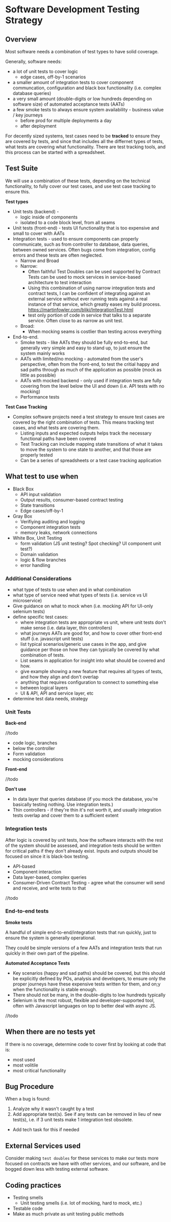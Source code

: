 # Software Development Testing Strategy

## Overview

Most software needs a combination of test types to have solid coverage.

Generally, software needs:
  - a lot of unit tests to cover logic
    - edge cases, off-by-1 scenarios
  - a smaller amount of integration tests to cover component communcation, configuration and black box functionality (i.e. complex database queries)
  - a very small amount (double-digits or low hundreds depending on software size) of automated acceptance tests (AATs)
  - a few smoke tests to always ensure system availability - business value / key journeys
    - before prod for multiple deployments a day
    - after deployment
  
For decently sized systems, test cases need to be **tracked** to ensure they are covered by tests, and since that includes all the differnet types of tests, what tests are covering what functionality. There are test tracking tools, and this process can be started with a spreadsheet.

## Test Suite

We will use a combination of these tests, depending on the technical functionality, to fully cover our test cases, and use test case tracking to ensure this.

**Test types**

* Unit tests (backend) - 
  - logic inside of components
  - isolated to a code block level, from all seams
* Unit tests (front-end) - tests UI functionality that is too expensive and small to cover with AATs
* Integration tests - used to ensure components can properly communicate, such as from controller to database, data queries, between owned services. Often bugs come from integration, config errors and these tests are often neglected.
  - Narrow and Broad
  - Narrow:
    - Often faithful Test Doubles can be used supported by Contract Tests can be used to mock services in service-based architecture to test interaction
    - Using this combination of using narrow integration tests and contract tests, I can be confident of integrating against an external service without ever running tests against a real instance of that service, which greatly eases my build process. https://martinfowler.com/bliki/IntegrationTest.html
    - test only portion of code in service that talks to a separate service. Often close to as narrow as unit test.
  - Broad:
    - When mocking seams is costlier than testing across everything
* End-to-end. 
  * Smoke tests - like AATs they should be fully end-to-end, but generally very simple and easy to stand up, to just ensure the system mainly works
  * AATs with limited/no mocking - automated from the user's perspective, often from the front-end, to test the critial happy and sad paths through as much of the application as possible (mock as little as possible)
  * AATs with mocked backend - only used if integration tests are fully covering from the level below the UI and down (i.e. API tests with no mocking)
  * Performance tests

**Test Case Tracking**

* Complex software projects need a test strategy to ensure test cases are covered by the right combination of tests. This means tracking test cases, and what tests are covering them.
  - Listing inputs and expected outputs helps track the necessary functional paths have been covered
  - Test Tracking can include mapping state transitions of what it takes to move the system to one state to another, and that those are properly tested
  - Can be a series of spreadsheets or a test case tracking application

## What test to use when

  - Black Box
    - API input validation
    - Output results, consumer-based contract testing
    - State transitions
    - Edge cases/off-by-1
  - Gray Box
    - Verifiying auditing and logging
    - Component integration tests
    - memory leaks, network connections
  - White Box, Unit Testing
    - form validation (JS unit testing? Spot checking? UI component unit test?)
    - Domain validation
    - logic & flow branches
    - error handling

### Additional Considerations

- what type of tests to use when and in what combination
- what type of service need what types of tests (i.e. service vs UI microservice)
- Give guidance on what to mock when (i.e. mocking API for UI-only selenium tests)
- define specific test cases:
  - where integration tests are appropriate vs unit, where unit tests don't make sense (i.e. data layer, thin controllers)
  - what journeys AATs are good for, and how to cover other front-end stuff (i.e. javascript unit tests)
  - list typical scenarios/generic use cases in the app, and give guidance per those on how they can typically be covered by what combination of tests. 
  - List seams in application for insight into what should be covered and how.
  - give example showing a new feature that requires all types of tests, and how they align and don't overlap
  - anything that requires configuration to connect to something else
  - between logical layers
  - UI & API, API and service layer, etc
- determine test data needs, strategy

### Unit Tests

**Back-end**

//todo
- code logic, branches
- below the controller
- Form validation
- mocking considerations

**Front-end** 

//todo

**Don't use**

- In data layer that queries database (if you mock the database, you're basically testing nothing. Use integration tests.)
- Thin controllers - if they're thin it's not worth it, and usually integration tests overlap and cover them to a sufficient extent

### Integration tests

After logic is covered by unit tests, how the software interacts with the rest of the system should be assessed, and integration tests should be written for critical paths if they don't already exist. Inputs and outputs should be focused on since it is black-box testing.

* API-based
* Component interaction
* Data layer-based, complex queries
* Consumer-Driven Contract Testing - agree what the consumer will send and receive, and write tests to that

//todo

### End-to-end tests

**Smoke tests**

A handful of simple end-to-end/integration tests that run quickly, just to ensure the system is generally operational.

They could be simple versions of a few AATs and integration tests that run quickly in their own part of the pipeline.

**Automated Acceptance Tests**

- Key scenarios (happy and sad paths) should be covered, but this should be explicitly defined by POs, analysis and developers, to ensure only the proper journeys have these expensive tests written for them, and on;y when the functionality is stable enough.
- There should not be many, in the double-digits to low hundreds typically
- Selenium is the most robust, flexible and developer-supported tool, often with Javascript languages on top to better deal with async JS. 

//todo

## When there are no tests yet

If there is no coverage, determine code to cover first by looking at code that is:

  - most used
  - most volitile
  - most critical functionality

## Bug Procedure

When a bug is found:

1. Analyze why it wasn't caught by a test
1. Add appropriate test(s). See if any tests can be removed in lieu of new test(s), i.e. if 3 unit tests make 1 integration test obsolete.
  - Add tech task for this if needed

## External Services used

Consider making `test doubles` for these services to make our tests more focused on contracts we have with other services, and our software, and be bogged down less with testing external software.

## Coding practices

* Testing smells
  * Unit testing smells (i.e. lot of mocking, hard to mock, etc.)
* Testable code
* Make as much private as unit testing public methods